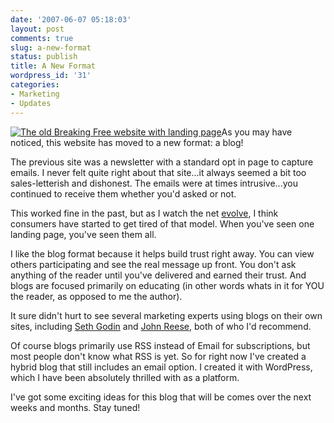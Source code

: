 ```yaml
---
date: '2007-06-07 05:18:03'
layout: post
comments: true
slug: a-new-format
status: publish
title: A New Format
wordpress_id: '31'
categories:
- Marketing
- Updates
---
```


[![The old Breaking Free website with landing page](http://s3.amazonaws.com/oldbloguploads/2007/06/oldsite1-150x150.gif)](http://s3.amazonaws.com/oldbloguploads/2007/06/oldsite1.gif)As you may have noticed, this website has moved to a new format: a blog!

The previous site was a newsletter with a standard opt in page to capture emails.  I never felt quite right about that site...it always seemed a bit too sales-letterish and dishonest.  The emails were at times intrusive...you continued to receive them whether you'd asked or not.

This worked fine in the past, but as I watch the net [evolve](http://www.blogwriteforceos.com/blogwrite/enewsletters_vs_blogs/index.html), I think consumers have started to get tired of that model.  When you've seen one landing page, you've seen them all.

I like the blog format because it helps build trust right away.  You can view others participating and see the real message up front.  You don't ask anything of the reader until you've delivered and earned their trust.  And blogs are focused primarily on educating (in other words whats in it for YOU the reader, as opposed to me the author).

It sure didn't hurt to see several marketing experts using blogs on their own sites, including [Seth Godin](http://sethgodin.typepad.com/) and [John Reese](http://income.com/blog/), both of who I'd recommend.

Of course blogs primarily use RSS instead of Email for subscriptions, but most people don't know what RSS is yet.  So for right now I've created a hybrid blog that still includes an email option.  I created it with WordPress, which I have been absolutely thrilled with as a platform.

I've got some exciting ideas for this blog that will be comes over the next weeks and months.  Stay tuned!
